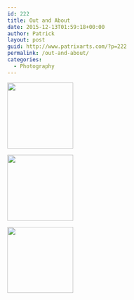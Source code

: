 ```yaml
---
id: 222
title: Out and About
date: 2015-12-13T01:59:18+00:00
author: Patrick
layout: post
guid: http://www.patrixarts.com/?p=222
permalink: /out-and-about/
categories:
  - Photography
---
```

<div id='gallery-6' class='gallery galleryid-222 gallery-columns-3 gallery-size-thumbnail'>
  <dl class='gallery-item'>
    <dt class='gallery-icon portrait'>
      <a href='http://www.patrixarts.com/wp-content/uploads/2015/12/MotelSign.jpg'><img width="150" height="150" src="http://www.patrixarts.com/wp-content/uploads/2015/12/MotelSign-150x150.jpg" class="attachment-thumbnail size-thumbnail" alt="" srcset="http://www.patrixarts.com/wp-content/uploads/2015/12/MotelSign-150x150.jpg 150w, http://www.patrixarts.com/wp-content/uploads/2015/12/MotelSign-180x180.jpg 180w, http://www.patrixarts.com/wp-content/uploads/2015/12/MotelSign-300x300.jpg 300w" sizes="(max-width: 150px) 100vw, 150px" /></a>
    </dt>
  </dl>
  
  <dl class='gallery-item'>
    <dt class='gallery-icon landscape'>
      <a href='http://www.patrixarts.com/wp-content/uploads/2015/12/Main-Drag.jpg'><img width="150" height="150" src="http://www.patrixarts.com/wp-content/uploads/2015/12/Main-Drag-150x150.jpg" class="attachment-thumbnail size-thumbnail" alt="" srcset="http://www.patrixarts.com/wp-content/uploads/2015/12/Main-Drag-150x150.jpg 150w, http://www.patrixarts.com/wp-content/uploads/2015/12/Main-Drag-180x180.jpg 180w, http://www.patrixarts.com/wp-content/uploads/2015/12/Main-Drag-300x300.jpg 300w" sizes="(max-width: 150px) 100vw, 150px" /></a>
    </dt>
  </dl>
  
  <dl class='gallery-item'>
    <dt class='gallery-icon landscape'>
      <a href='http://www.patrixarts.com/wp-content/uploads/2015/12/Huasna-Prius.jpg'><img width="150" height="150" src="http://www.patrixarts.com/wp-content/uploads/2015/12/Huasna-Prius-150x150.jpg" class="attachment-thumbnail size-thumbnail" alt="" srcset="http://www.patrixarts.com/wp-content/uploads/2015/12/Huasna-Prius-150x150.jpg 150w, http://www.patrixarts.com/wp-content/uploads/2015/12/Huasna-Prius-180x180.jpg 180w, http://www.patrixarts.com/wp-content/uploads/2015/12/Huasna-Prius-300x300.jpg 300w" sizes="(max-width: 150px) 100vw, 150px" /></a>
    </dt>
  </dl>
  
  <br style="clear: both" />
</div>